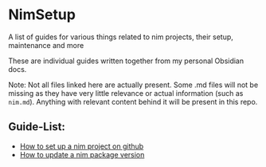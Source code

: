 # NimSetup
A list of guides for various things related to nim projects, their setup, maintenance and more

These are individual guides written together from my personal Obsidian docs.

Note: Not all files linked here are actually present.
Some .md files will not be missing as they have very little relevance or actual information (such as `nim.md`). Anything with relevant content behind it will be present in this repo.

## Guide-List:
- [How to set up a nim project on github](./Github%20Project%20Setup.md)
- [How to update a nim package version](./Github%20Project%20Maintenance.md)